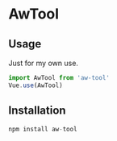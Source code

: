 # AwTool

## Usage

Just for my own use.

```javascript
import AwTool from 'aw-tool'
Vue.use(AwTool)
```

## Installation

```javascript
npm install aw-tool
```

